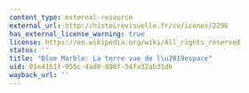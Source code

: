 ```yaml
---
content_type: external-resource
external_url: http://histoirevisuelle.fr/cv/icones/2296
has_external_license_warning: true
license: https://en.wikipedia.org/wiki/All_rights_reserved
status: ''
title: "Blue Marble: La terre vue de l\u2019espace"
uid: 01e4151f-955c-4ad0-898f-54fa32ab31db
wayback_url: ''
---
```


